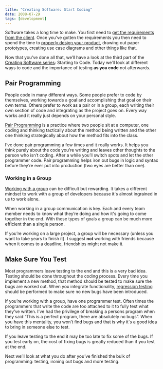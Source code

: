 ```yaml
---
title: "Creating Software: Start Coding"
date: 2008-07-29
tags: [development]
---
```


Software takes a long time to make. You first need to [get the requirements from the client](/posts/creating-software-getting-the-requirements/). Once you’ve gotten the requirements you then need to spend the time to [properly design your product](/posts/creating-software-the-design-phase/), drawing out paper prototypes, creating use case diagrams and other things like that.

Now that you’ve done all that, we’ll have a look at the third part of the [Creating Software series](https://web.archive.org/web/20080806224942/http://devjargon.com/tag/Creating-Software/): Starting to Code. Today we’ll look at different ways to code and the importance of testing **as you code** not afterwards.

## Pair Programming
People code in many different ways. Some people prefer to code by themselves, working towards a goal and accomplishing that goal on their own terms. Others prefer to work as a pair or in a group, each writing their own section of code and integrating as the project goes on. Every way works and it really just depends on your personal style.

[Pair Programming](http://www.extremeprogramming.org/rules/pair.html) is a practice where two people sit at a computer, one coding and thinking tactically about the method being written and the other one thinking strategically about how the method fits into the class.

I’ve done pair programming a few times and it really works. It helps you think purely about the code you're writing and leaves other thoughts to the person who isn’t coding. After a while you’ll switch spots and let the other programmer code. Pair programming helps iron out bugs in logic and syntax before they’re ever put into production (two eyes are better than one).

### Working in a Group
[Working with a group](/posts/6-tips-for-working-in-a-group) can be difficult but rewarding. It takes a different mindset to work with a group of developers because it's almost ingrained in us to work alone.

When working in a group communication is key. Each and every team member needs to know what they’re doing and how it's going to come together in the end. With these types of goals a group can be much more efficient than a single person.

If you’re working on a large project, a group will be necessary (unless you want to take years to finish it). I suggest **not** working with friends because when it comes to a deadline, friendships might not make it.

## Make Sure You Test
Most programmers leave testing to the end and this is a very bad idea. Testing should be done throughout the coding process. Every time you implement a new method, that method should be tested to make sure the bugs are worked out. When you integrate functionality, [regression testing](http://en.wikipedia.org/wiki/Regression_testing) should be performed to make sure no new bugs have been introduced.

If you’re working with a group, have one programmer test. Often times the programmers that write the code are too attached to it to fully test what they’ve written. I’ve had the privilege of breaking a persons program when they said “This is a perfect program, there are absolutely no bugs”. When you have this mentality, you won’t find bugs and that is why it's a good idea to bring in someone else to test.

If you leave testing to the end it may be too late to fix some of the bugs. If you test early on, the cost of fixing bugs is greatly reduced than if you test at the end.

Next we’ll look at what you do after you’ve finished the bulk of programming: testing, ironing out bugs and more testing.

